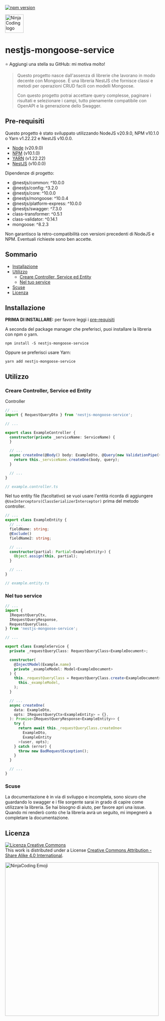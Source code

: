 [![npm version](https://badge.fury.io/js/nestjs-mongoose-service.svg)](https://badge.fury.io/js/nestjs-mongoose-service)

<a href="https://ninjacoding.it/">
     <img src="https://raw.githubusercontent.com/carminemilieni/ninjacoding-commons/main/ninjacoding-primary-logo.svg" alt="NinjaCoding logo" title="NinjaCoding" height="60" />
</a>

# nestjs-mongoose-service

⭐️ Aggiungi una stella su GitHub: mi motiva molto!

> Questo progetto nasce dall'assenza di librerie che lavorano in modo decente con Mongoose.
> È una libreria NestJS che fornisce classi e metodi per operazioni CRUD facili con modelli Mongoose.
>
>
> Con questo progetto potrai accettare query complesse, paginare i risultati e selezionare i campi, tutto pienamente
> compatibile con OpenAPI e la generazione dello Swagger.

## Pre-requisiti

Questo progetto è stato sviluppato
utilizzando NodeJS v20.9.0, NPM v10.1.0 o Yarn v1.22.22 e NestJS v10.0.0.

- [Node](http://nodejs.org/) (v20.9.0)
- [NPM](https://npmjs.org/) (v10.1.0)
- [YARN](https://yarnpkg.com/) (v1.22.22)
- [NestJS](https://nestjs.com/) (v10.0.0)

Dipendenze di progetto:

- @nestjs/common: ^10.0.0
- @nestjs/config: ^3.2.0
- @nestjs/core: ^10.0.0
- @nestjs/mongoose: ^10.0.4
- @nestjs/platform-express: ^10.0.0
- @nestjs/swagger: ^7.3.0
- class-transformer: ^0.5.1
- class-validator: ^0.14.1
- mongoose: ^8.2.3

Non garantisco la retro-compatibilità con versioni precedenti di NodeJS e NPM.
Eventuali richieste sono ben accette.

## Sommario

- [Installazione](#installazione)
- [Utilizzo](#utilizzo)
    - [Creare Controller, Service ed Entity](#creare-controller-service-ed-entity)
    - [Nel tuo service](#nel-tuo-service)
- [Scuse](#scuse)
- [Licenza](#licenza)

## Installazione

**PRIMA DI INSTALLARE:** per favore leggi i [pre-requisiti](#pre-requisiti)

A seconda del package manager che preferisci, puoi installare la libreria con npm o yarn.

```shell
npm install -S nestjs-mongoose-service
```

Oppure se preferisci usare Yarn:

```shell
yarn add nestjs-mongoose-service
```

## Utilizzo

### Creare Controller, Service ed Entity

Controller

```ts
// ...
import { RequestQueryDto } from 'nestjs-mongoose-service';

// ...

export class ExampleController {
  constructor(private _serviceName: ServiceName) {
  }

  // ...
  async createOne(@Body() body: ExampleDto, @Query(new ValidationPipe({ transform: true })) query: RequestQueryDto) {
    return this._serviceName.createOne(body, query);
  }

  // ...
}

// example.controller.ts
```

Nel tuo entity file (facoltativo)
se vuoi usare l'entità ricorda di aggiungere `@UseInterceptors(ClassSerializerInterceptor)` prima del metodo controller.

```ts
// ...
export class ExampleEntity {
  // ...
  fieldName: string;
  @Exclude()
  fieldName2: string;

  // ...
  constructor(partial: Partial<ExampleEntity>) {
    Object.assign(this, partial);
  }

  // ...
}

// example.entity.ts

```

### Nel tuo service

```ts
// ...
import {
  IRequestQueryCtx,
  IRequestQueryResponse,
  RequestQueryClass,
} from 'nestjs-mongoose-service';

// ...

export class ExampleService {
  private _requestQueryClass: RequestQueryClass<ExampleDocument>;

  constructor(
    @InjectModel(Example.name)
    private _exampleModel: Model<ExampleDocument>
  ) {
    this._requestQueryClass = RequestQueryClass.create<ExampleDocument>(
      this._exampleModel,
    );
  }

  // ...
  async createOne(
    data: ExampleDto,
    opts: IRequestQueryCtx<ExampleEntity> = {},
  ): Promise<IRequestQueryResponse<ExampleEntity>> {
    try {
      return await this._requestQueryClass.createOne<
        ExampleDto,
        ExampleEntity
      >(user, opts);
    } catch (error) {
      throw new BadRequestException();
    }
  }

  // ...
}
```

### Scuse

La documentazione è in via di sviluppo e incompleta, sono sicuro che guardando lo swagger e i file sorgente
sarai in grado di capire come utilizzare la libreria.
Se hai bisogno di aiuto, per favore apri una issue.
Quando mi renderò conto che la libreria avrà un seguito, mi impegnerò a completare la documentazione.

## Licenza

<a rel="license" href="http://creativecommons.org/licenses/by-sa/4.0/"><img alt="Licenza Creative Commons" style="border-width:0" src="https://i.creativecommons.org/l/by-sa/4.0/88x31.png" /></a><br />
This work is distributed under a License <a rel="license" href="http://creativecommons.org/licenses/by-sa/4.0/">Creative
Commons Attribution - Share Alike 4.0 International</a>.

<a href="https://ninjacoding.it/">
     <img src="https://raw.githubusercontent.com/carminemilieni/ninjacoding-commons/main/emoji-2.png" alt="NinjaCoding Emoji" title="Emoji" height="500" />
</a>
